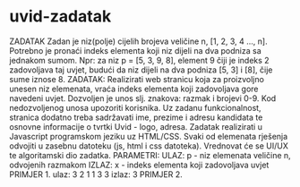 # uvid-zadatak
 
ZADATAK
Zadan je niz(polje) cijelih brojeva veličine n, [1, 2, 3, 4 …, n].
Potrebno je pronaći indeks elementa koji niz dijeli na dva podniza sa jednakom sumom.
Npr: za niz p = [5, 3, 9, 8], element 9 čiji je indeks 2 zadovoljava taj uvjet, budući da niz dijeli na
dva podniza [5, 3] i [8], čije sume iznose 8.
ZADATAK:
Realizirati web stranicu koja za proizvoljno unesen niz elemenata, vraća indeks elementa koji zadovoljava
gore navedeni uvjet. Dozvoljen je unos slj. znakova: razmak i brojevi 0-9. Kod nedozvoljenog unosa upozoriti
korisnika. Uz zadanu funkcionalnost, stranica dodatno treba sadržavati ime, prezime i adresu kandidata te
osnovne informacije o tvrtki Uvid - logo, adresa.
Zadatak realizirati u Javascript programskom jeziku uz HTML/CSS.
Svaki od elemenata rješenja odvojiti u zasebnu datoteku (js, html i css datoteka).
Vrednovat će se UI/UX te algoritamski dio zadatka.
PARAMETRI:
ULAZ:
p - niz elemenata veličine n, odvojenih razmakom
IZLAZ:
x - indeks elementa koji zadovoljava uvjet
PRIMJER 1.
ulaz:
3 2 1 1 3 3
izlaz:
3
PRIMJER 2.